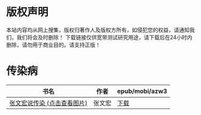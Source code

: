 # 版权声明

本站内容均从网上搜集，版权归著作人及版权方所有，如侵犯您的权益，请通知我们，我们将会及时删除！ 下载链接仅供宽带测试研究用途，请下载后在24小时内删除，请勿用于商业目的。请支持正版！

# 传染病

| 书名 | 作者 | epub/mobi/azw3 |
| --- | --- | --- |
| [张文宏说传染 (点击查看图片)](https://www.dushupai.com/attachment/2024/06/10/8f36244911883614.jpg) | 张文宏 | [下载](https://url89.ctfile.com/f/31084289-1356996598-f10f1a?p=8866) |
